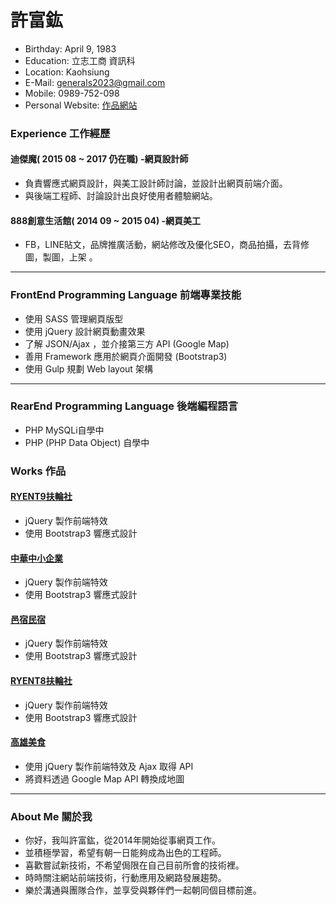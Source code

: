 # 許富鈜
- Birthday: April 9, 1983
- Education: 立志工商 資訊科
- Location: Kaohsiung
- E-Mail: generals2023@gmail.com
- Mobile: 0989-752-098
- Personal Website: <a href="http://generals.clouds.twgogo.org/wj1_1/" target="_blank">作品網站</a>
### Experience 工作經歷

#### 迪傑魔( 2015 08 ~ 2017 仍在職) -網頁設計師
- 負責響應式網頁設計，與美工設計師討論，並設計出網頁前端介面。
- 與後端工程師、討論設計出良好使用者體驗網站。

#### 888創意生活館( 2014 09 ~ 2015 04) -網頁美工
- FB，LINE貼文，品牌推廣活動，網站修改及優化SEO，商品拍攝，去背修圖，製圖，上架 。
----------------------------------- 
### FrontEnd Programming Language 前端專業技能
- 使用 SASS 管理網頁版型
- 使用 jQuery 設計網頁動畫效果
- 了解 JSON/Ajax ，並介接第三方 API (Google Map)
- 善用 Framework 應用於網頁介面開發 (Bootstrap3)
- 使用 Gulp 規劃 Web layout 架構
 
 ----------------------------------- 
### RearEnd Programming Language 後端編程語言
 - PHP MySQLi自學中
 - PHP (PHP Data Object) 自學中
 

### Works 作品

#### <a href="http://generals.clouds.twgogo.org/ryent9/" target="_blank">RYENT9扶輪社</a>
 - jQuery 製作前端特效
 - 使用 Bootstrap3 響應式設計
 
#### <a href="http://generals.clouds.twgogo.org/citma/" target="_blank">中華中小企業</a>
 - jQuery 製作前端特效
 - 使用 Bootstrap3 響應式設計
 
#### <a href="http://generals.clouds.twgogo.org/xshtec/" target="_blank">邑宿民宿</a>
 - jQuery 製作前端特效
 - 使用 Bootstrap3 響應式設計
 
#### <a href="http://generals.clouds.twgogo.org/ryent8/" target="_blank">RYENT8扶輪社</a>
 - jQuery 製作前端特效
 - 使用 Bootstrap3 響應式設計
  
#### <a href="http://generals.clouds.twgogo.org/google_map/" target="_blank">高雄美食</a>
 - 使用 jQuery 製作前端特效及 Ajax 取得 API
 - 將資料透過 Google Map API 轉換成地圖

<hr>

### About Me 關於我
 - 你好，我叫許富鈜，從2014年開始從事網頁工作。
 - 並積極學習，希望有朝一日能夠成為出色的工程師。 
 - 喜歡嘗試新技術，不希望侷限在自己目前所會的技術裡。 
 - 時時關注網站前端技術，行動應用及網路發展趨勢。
 - 樂於溝通與團隊合作，並享受與夥伴們一起朝同個目標前進。
